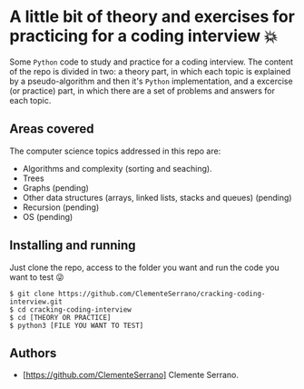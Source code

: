 # A little bit of theory and exercises for practicing for a coding interview :boom:

Some `Python` code to study and practice for a coding interview. The content of the repo is divided in two: a theory part, in which each topic is explained by a pseudo-algorithm and then it's `Python` implementation, and a excercise (or practice) part, in which there are a set of problems and answers for each topic.

## Areas covered

The computer science topics addressed in this repo are:

- Algorithms and complexity (sorting and seaching).
- Trees
- Graphs (pending)
- Other data structures (arrays, linked lists, stacks and queues) (pending)
- Recursion (pending)
- OS (pending)

## Installing and running

Just clone the repo, access to the folder you want and run the code you want to test :stuck_out_tongue_winking_eye:

```
$ git clone https://github.com/ClementeSerrano/cracking-coding-interview.git
$ cd cracking-coding-interview
$ cd [THEORY OR PRACTICE]
$ python3 [FILE YOU WANT TO TEST]
```

## Authors

- [https://github.com/ClementeSerrano] Clemente Serrano.

